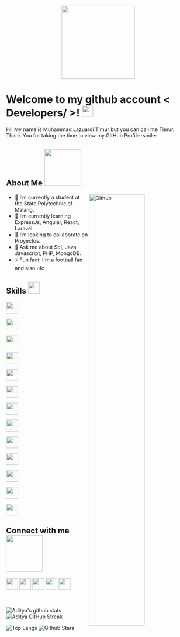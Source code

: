 <p align="center">
    <img width="200" src="https://ik.imagekit.io/siapahayo/d4f14ef7-eccf-42fc-82a1-59fed83461b9.webp?updatedAt=1679628677982">
</p>

<h1> Welcome to my github account < Developers/ >! <img src = "https://raw.githubusercontent.com/MartinHeinz/MartinHeinz/master/wave.gif" width = 30px> </h1>
<p align='center'>
</p>

<div size='20px'> Hi! My name is Muhammad Lazuardi Timur but you can call me Timur. Thank You for taking the time to view my GitHub Profile :smile: 
</div>

<h2> About Me <img src = "https://media0.giphy.com/media/KDDpcKigbfFpnejZs6/giphy.gif?cid=ecf05e47oy6f4zjs8g1qoiystc56cu7r9tb8a1fe76e05oty&rid=giphy.gif" width = 100px></h2>

<img width="55%" align="right" alt="Github" src="https://ik.imagekit.io/siapahayo/25273349_programmer_v_02.jpg?updatedAt=1679627832945" />

- 🔭 I’m currently a student at the State Polytechnic of Malang.
- 🌱 I’m currently learning ExpressJs, Angular, React, Laravel.
- 👯 I’m looking to collaborate on Proyectos.
- 💬 Ask me about Sql, Java, Javascript, PHP, MongoDB.
- ⚡ Fun fact: I'm a football fan and also ufc.

<h2> Skills <img src = "https://media2.giphy.com/media/QssGEmpkyEOhBCb7e1/giphy.gif?cid=ecf05e47a0n3gi1bfqntqmob8g9aid1oyj2wr3ds3mg700bl&rid=giphy.gif" width = 32px> </h2>
<p > <img width ='32px' src ='https://img.icons8.com/fluency/512/flutter.png'> </p>
<p > <img width ='32px' src ='https://upload.wikimedia.org/wikipedia/commons/thumb/9/9a/Laravel.svg/1200px-Laravel.svg.png'> </p>
<p > <img width ='32px' src ='https://upload.wikimedia.org/wikipedia/commons/6/6a/JavaScript-logo.png'> </p>
<p> <img width ='32px' src ='https://upload.wikimedia.org/wikipedia/commons/thumb/d/d9/Node.js_logo.svg/590px-Node.js_logo.svg.png'> </p>
<p> <img width ='32px' src ='https://external-content.duckduckgo.com/iu/?u=https%3A%2F%2Fwww.doubleklickdesigns.com%2Fwp-content%2Fuploads%2F2020%2F07%2Freactjs-300x267.png&f=1&nofb=1&ipt=2a0ba633bb71a2a87fafbe05e1ee311c18df089bbc46d52d358e0f8e1e08e80d&ipo=images'> </p>
<p > <img width ='32px' src ='https://external-content.duckduckgo.com/iu/?u=https%3A%2F%2Fwww.mattbenton.io%2Fimg%2Flogos%2Fvue-9-logo-png-transparent-min.png&f=1&nofb=1&ipt=e909ce31156bbdb0c323b012f946d58c05c9df6bcc025f96332f24da9412e96e&ipo=images'> </p>
<p> <img width ='32px' src ='https://external-content.duckduckgo.com/iu/?u=https%3A%2F%2Fcdn.freebiesupply.com%2Flogos%2Flarge%2F2x%2Fangular-icon-logo-png-transparent.png&f=1&nofb=1&ipt=6a31cb42011fa5a479d2d0705b15fe56211a1e84ff56ef573d0966fa14e2e565&ipo=images'> </p>
<p > <img width ='32px' src ='https://external-content.duckduckgo.com/iu/?u=https%3A%2F%2Flogos-download.com%2Fwp-content%2Fuploads%2F2016%2F09%2FPHP_logo.png&f=1&nofb=1&ipt=31fde9a14d8871a6383579cfc0258d7cce101f51176facfe5c1383385722752c&ipo=images'> </p>
<p > <img width ='32px' src ='https://external-content.duckduckgo.com/iu/?u=http%3A%2F%2Fwww.pngall.com%2Fwp-content%2Fuploads%2F2016%2F05%2FJava-PNG-Picture.png&f=1&nofb=1&ipt=c9d74aff453c098a218f9bdf177ef7252e2493d442b779942a96a402f1ef8629&ipo=images'> </p>
<p > <img width ='32px' src ='https://external-content.duckduckgo.com/iu/?u=https%3A%2F%2Fbrandlogos.net%2Fwp-content%2Fuploads%2F2021%2F09%2Fbootstrap-logo.png&f=1&nofb=1&ipt=990e8f2d0d966d51c0e450816fd593b0b1f5b00be3a0a786cd73962e3d95bb62&ipo=images'> </p>
<p> <img width ='32px' src ='https://external-content.duckduckgo.com/iu/?u=https%3A%2F%2Fcodekitapp.com%2Fimages%2Fhelp%2Ffree-tailwind-icon%402x.png&f=1&nofb=1&ipt=9749a357c876a26ea9e5036f0ec398ec91ea8721cb30b9f41ae029dd3ae8941b&ipo=images'> </p>
<p> <img width ='32px' src ='https://external-content.duckduckgo.com/iu/?u=https%3A%2F%2Faltyra.com%2Fwp-content%2Fuploads%2F2018%2F11%2Fmysql-logo-png-transparent.png&f=1&nofb=1&ipt=2480df3840e80cfd6a72f63b09d897f9f3efae3833c1c40186117058e7c29201&ipo=images'> </p>
<p> <img width ='32px' src ='https://external-content.duckduckgo.com/iu/?u=https%3A%2F%2F1000marcas.net%2Fwp-content%2Fuploads%2F2021%2F06%2FMongoDB-Logo.png&f=1&nofb=1&ipt=8549dad073694ec0afa9e19eff93413cc95ffbab9aff80b1d0706c0cebca0309&ipo=images'> </p>

<h2> Connect with me <img src='https://raw.githubusercontent.com/ShahriarShafin/ShahriarShafin/main/Assets/handshake.gif' width="100px"> </h2>
<a href = 'https://www.linkedin.com/in/aditya-deshmukh-561a371a8'> <img width = '32px' align= 'center' src="https://raw.githubusercontent.com/rahulbanerjee26/githubAboutMeGenerator/main/icons/linked-in-alt.svg"/></a> 
<a href = 'https://www.twitter.com/NoobCoder07'> <img width = '32px' align= 'center' src="https://raw.githubusercontent.com/rahulbanerjee26/githubAboutMeGenerator/main/icons/twitter.svg"/></a> 
<a href = 'https://medium.com/@adityadeshmukh7350'> <img width = '32px' align= 'center' src="https://raw.githubusercontent.com/rahulbanerjee26/githubAboutMeGenerator/main/icons/medium.svg"/></a> 
<a href = 'http://Shankara21.me/'> <img width = '32px' align= 'center' src="https://raw.githubusercontent.com/rahulbanerjee26/githubAboutMeGenerator/main/icons/portfolio.png"/></a> 
<a href = 'https://www.github.com/Shankara21'> <img width = '32px' align= 'center' src="https://raw.githubusercontent.com/rahulbanerjee26/githubAboutMeGenerator/main/icons/github.svg"/></a>
  
<br>
<br>
  <br>

![Aditya's github stats](https://github-readme-stats.vercel.app/api?username=Shankara21&show_icons=true&theme=tokyonight) ![Aditya GitHub Streak](https://github-readme-streak-stats.herokuapp.com/?user=Shankara21&theme=tokyonight)

![Top Langs](https://github-readme-stats.vercel.app/api/top-langs/?username=Shankara21&theme=tokyonight) ![Github Stars](https://github-readme-stats.vercel.app/api?username=Shankara21&show_icons=true&locale=en&count_private=true&hide_rank=true&custom_title=My%20GitHub%20Stats&disable_animations=true&theme=tokyonight)
